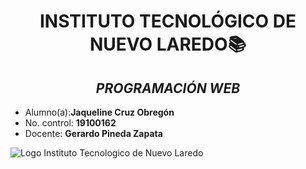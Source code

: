 # <center>INSTITUTO TECNOLÓGICO DE NUEVO LAREDO📚 </center>
## <center>***PROGRAMACIÓN WEB***</center>

- Alumno(a):**Jaqueline Cruz Obregón**
- No. control: **19100162**
- Docente: **Gerardo Pineda Zapata**

![Logo Instituto Tecnologico de Nuevo Laredo](/ImagenesPW/logo_tecnologico.jpg)
